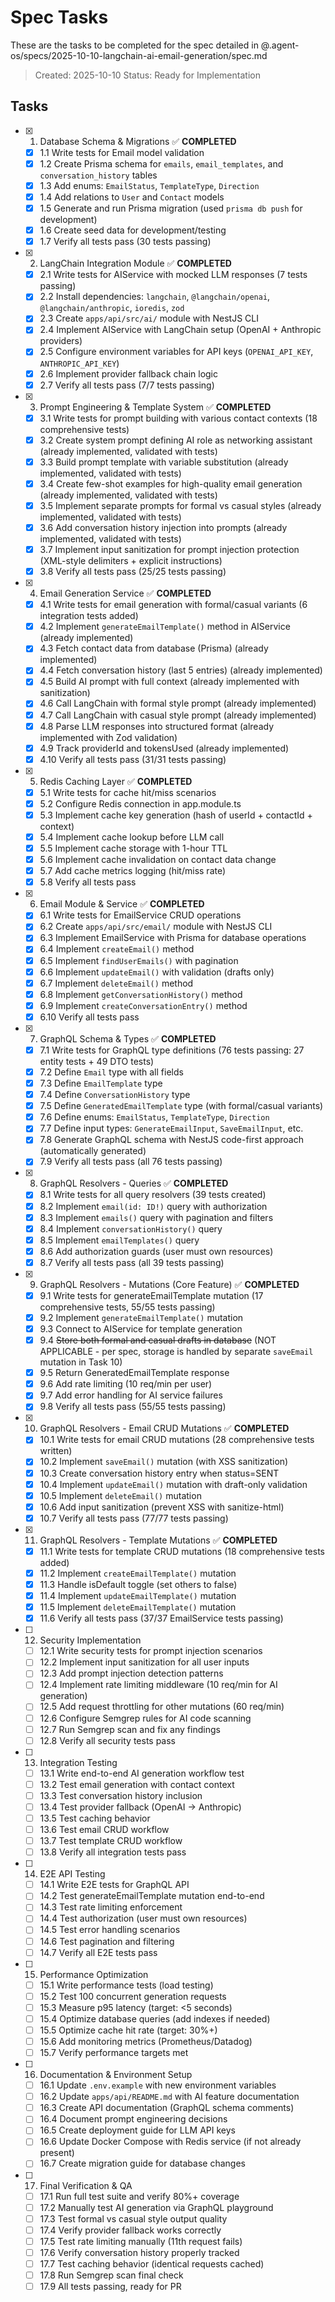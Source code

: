 # Spec Tasks

These are the tasks to be completed for the spec detailed in @.agent-os/specs/2025-10-10-langchain-ai-email-generation/spec.md

> Created: 2025-10-10
> Status: Ready for Implementation

## Tasks

- [x] 1. Database Schema & Migrations ✅ **COMPLETED**
  - [x] 1.1 Write tests for Email model validation
  - [x] 1.2 Create Prisma schema for `emails`, `email_templates`, and `conversation_history` tables
  - [x] 1.3 Add enums: `EmailStatus`, `TemplateType`, `Direction`
  - [x] 1.4 Add relations to `User` and `Contact` models
  - [x] 1.5 Generate and run Prisma migration (used `prisma db push` for development)
  - [x] 1.6 Create seed data for development/testing
  - [x] 1.7 Verify all tests pass (30 tests passing)

- [x] 2. LangChain Integration Module ✅ **COMPLETED**
  - [x] 2.1 Write tests for AIService with mocked LLM responses (7 tests passing)
  - [x] 2.2 Install dependencies: `langchain`, `@langchain/openai`, `@langchain/anthropic`, `ioredis`, `zod`
  - [x] 2.3 Create `apps/api/src/ai/` module with NestJS CLI
  - [x] 2.4 Implement AIService with LangChain setup (OpenAI + Anthropic providers)
  - [x] 2.5 Configure environment variables for API keys (`OPENAI_API_KEY`, `ANTHROPIC_API_KEY`)
  - [x] 2.6 Implement provider fallback chain logic
  - [x] 2.7 Verify all tests pass (7/7 tests passing)

- [x] 3. Prompt Engineering & Template System ✅ **COMPLETED**
  - [x] 3.1 Write tests for prompt building with various contact contexts (18 comprehensive tests)
  - [x] 3.2 Create system prompt defining AI role as networking assistant (already implemented, validated with tests)
  - [x] 3.3 Build prompt template with variable substitution (already implemented, validated with tests)
  - [x] 3.4 Create few-shot examples for high-quality email generation (already implemented, validated with tests)
  - [x] 3.5 Implement separate prompts for formal vs casual styles (already implemented, validated with tests)
  - [x] 3.6 Add conversation history injection into prompts (already implemented, validated with tests)
  - [x] 3.7 Implement input sanitization for prompt injection protection (XML-style delimiters + explicit instructions)
  - [x] 3.8 Verify all tests pass (25/25 tests passing)

- [x] 4. Email Generation Service ✅ **COMPLETED**
  - [x] 4.1 Write tests for email generation with formal/casual variants (6 integration tests added)
  - [x] 4.2 Implement `generateEmailTemplate()` method in AIService (already implemented)
  - [x] 4.3 Fetch contact data from database (Prisma) (already implemented)
  - [x] 4.4 Fetch conversation history (last 5 entries) (already implemented)
  - [x] 4.5 Build AI prompt with full context (already implemented with sanitization)
  - [x] 4.6 Call LangChain with formal style prompt (already implemented)
  - [x] 4.7 Call LangChain with casual style prompt (already implemented)
  - [x] 4.8 Parse LLM responses into structured format (already implemented with Zod validation)
  - [x] 4.9 Track providerId and tokensUsed (already implemented)
  - [x] 4.10 Verify all tests pass (31/31 tests passing)

- [x] 5. Redis Caching Layer ✅ **COMPLETED**
  - [x] 5.1 Write tests for cache hit/miss scenarios
  - [x] 5.2 Configure Redis connection in app.module.ts
  - [x] 5.3 Implement cache key generation (hash of userId + contactId + context)
  - [x] 5.4 Implement cache lookup before LLM call
  - [x] 5.5 Implement cache storage with 1-hour TTL
  - [x] 5.6 Implement cache invalidation on contact data change
  - [x] 5.7 Add cache metrics logging (hit/miss rate)
  - [x] 5.8 Verify all tests pass

- [x] 6. Email Module & Service ✅ **COMPLETED**
  - [x] 6.1 Write tests for EmailService CRUD operations
  - [x] 6.2 Create `apps/api/src/email/` module with NestJS CLI
  - [x] 6.3 Implement EmailService with Prisma for database operations
  - [x] 6.4 Implement `createEmail()` method
  - [x] 6.5 Implement `findUserEmails()` with pagination
  - [x] 6.6 Implement `updateEmail()` with validation (drafts only)
  - [x] 6.7 Implement `deleteEmail()` method
  - [x] 6.8 Implement `getConversationHistory()` method
  - [x] 6.9 Implement `createConversationEntry()` method
  - [x] 6.10 Verify all tests pass

- [x] 7. GraphQL Schema & Types ✅ **COMPLETED**
  - [x] 7.1 Write tests for GraphQL type definitions (76 tests passing: 27 entity tests + 49 DTO tests)
  - [x] 7.2 Define `Email` type with all fields
  - [x] 7.3 Define `EmailTemplate` type
  - [x] 7.4 Define `ConversationHistory` type
  - [x] 7.5 Define `GeneratedEmailTemplate` type (with formal/casual variants)
  - [x] 7.6 Define enums: `EmailStatus`, `TemplateType`, `Direction`
  - [x] 7.7 Define input types: `GenerateEmailInput`, `SaveEmailInput`, etc.
  - [x] 7.8 Generate GraphQL schema with NestJS code-first approach (automatically generated)
  - [x] 7.9 Verify all tests pass (all 76 tests passing)

- [x] 8. GraphQL Resolvers - Queries ✅ **COMPLETED**
  - [x] 8.1 Write tests for all query resolvers (39 tests created)
  - [x] 8.2 Implement `email(id: ID!)` query with authorization
  - [x] 8.3 Implement `emails()` query with pagination and filters
  - [x] 8.4 Implement `conversationHistory()` query
  - [x] 8.5 Implement `emailTemplates()` query
  - [x] 8.6 Add authorization guards (user must own resources)
  - [x] 8.7 Verify all tests pass (all 39 tests passing)

- [x] 9. GraphQL Resolvers - Mutations (Core Feature) ✅ **COMPLETED**
  - [x] 9.1 Write tests for generateEmailTemplate mutation (17 comprehensive tests, 55/55 tests passing)
  - [x] 9.2 Implement `generateEmailTemplate()` mutation
  - [x] 9.3 Connect to AIService for template generation
  - [x] 9.4 ~~Store both formal and casual drafts in database~~ (NOT APPLICABLE - per spec, storage is handled by separate `saveEmail` mutation in Task 10)
  - [x] 9.5 Return GeneratedEmailTemplate response
  - [x] 9.6 Add rate limiting (10 req/min per user)
  - [x] 9.7 Add error handling for AI service failures
  - [x] 9.8 Verify all tests pass (55/55 tests passing)

- [x] 10. GraphQL Resolvers - Email CRUD Mutations ✅ **COMPLETED**
  - [x] 10.1 Write tests for email CRUD mutations (28 comprehensive tests written)
  - [x] 10.2 Implement `saveEmail()` mutation (with XSS sanitization)
  - [x] 10.3 Create conversation history entry when status=SENT
  - [x] 10.4 Implement `updateEmail()` mutation with draft-only validation
  - [x] 10.5 Implement `deleteEmail()` mutation
  - [x] 10.6 Add input sanitization (prevent XSS with sanitize-html)
  - [x] 10.7 Verify all tests pass (77/77 tests passing)

- [x] 11. GraphQL Resolvers - Template Mutations ✅ **COMPLETED**
  - [x] 11.1 Write tests for template CRUD mutations (18 comprehensive tests added)
  - [x] 11.2 Implement `createEmailTemplate()` mutation
  - [x] 11.3 Handle isDefault toggle (set others to false)
  - [x] 11.4 Implement `updateEmailTemplate()` mutation
  - [x] 11.5 Implement `deleteEmailTemplate()` mutation
  - [x] 11.6 Verify all tests pass (37/37 EmailService tests passing)

- [ ] 12. Security Implementation
  - [ ] 12.1 Write security tests for prompt injection scenarios
  - [ ] 12.2 Implement input sanitization for all user inputs
  - [ ] 12.3 Add prompt injection detection patterns
  - [ ] 12.4 Implement rate limiting middleware (10 req/min for AI generation)
  - [ ] 12.5 Add request throttling for other mutations (60 req/min)
  - [ ] 12.6 Configure Semgrep rules for AI code scanning
  - [ ] 12.7 Run Semgrep scan and fix any findings
  - [ ] 12.8 Verify all security tests pass

- [ ] 13. Integration Testing
  - [ ] 13.1 Write end-to-end AI generation workflow test
  - [ ] 13.2 Test email generation with contact context
  - [ ] 13.3 Test conversation history inclusion
  - [ ] 13.4 Test provider fallback (OpenAI → Anthropic)
  - [ ] 13.5 Test caching behavior
  - [ ] 13.6 Test email CRUD workflow
  - [ ] 13.7 Test template CRUD workflow
  - [ ] 13.8 Verify all integration tests pass

- [ ] 14. E2E API Testing
  - [ ] 14.1 Write E2E tests for GraphQL API
  - [ ] 14.2 Test generateEmailTemplate mutation end-to-end
  - [ ] 14.3 Test rate limiting enforcement
  - [ ] 14.4 Test authorization (user must own resources)
  - [ ] 14.5 Test error handling scenarios
  - [ ] 14.6 Test pagination and filtering
  - [ ] 14.7 Verify all E2E tests pass

- [ ] 15. Performance Optimization
  - [ ] 15.1 Write performance tests (load testing)
  - [ ] 15.2 Test 100 concurrent generation requests
  - [ ] 15.3 Measure p95 latency (target: <5 seconds)
  - [ ] 15.4 Optimize database queries (add indexes if needed)
  - [ ] 15.5 Optimize cache hit rate (target: 30%+)
  - [ ] 15.6 Add monitoring metrics (Prometheus/Datadog)
  - [ ] 15.7 Verify performance targets met

- [ ] 16. Documentation & Environment Setup
  - [ ] 16.1 Update `.env.example` with new environment variables
  - [ ] 16.2 Update `apps/api/README.md` with AI feature documentation
  - [ ] 16.3 Create API documentation (GraphQL schema comments)
  - [ ] 16.4 Document prompt engineering decisions
  - [ ] 16.5 Create deployment guide for LLM API keys
  - [ ] 16.6 Update Docker Compose with Redis service (if not already present)
  - [ ] 16.7 Create migration guide for database changes

- [ ] 17. Final Verification & QA
  - [ ] 17.1 Run full test suite and verify 80%+ coverage
  - [ ] 17.2 Manually test AI generation via GraphQL playground
  - [ ] 17.3 Test formal vs casual style output quality
  - [ ] 17.4 Verify provider fallback works correctly
  - [ ] 17.5 Test rate limiting manually (11th request fails)
  - [ ] 17.6 Verify conversation history properly tracked
  - [ ] 17.7 Test caching behavior (identical requests cached)
  - [ ] 17.8 Run Semgrep scan final check
  - [ ] 17.9 All tests passing, ready for PR
